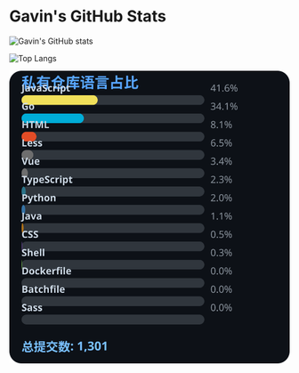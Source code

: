 # Gavin's GitHub Stats

![Gavin's GitHub stats](https://github-readme-stats.vercel.app/api?username=gavinhaydy&show_icons=true&theme=tokyonight)

![Top Langs](https://github-readme-stats.vercel.app/api/top-langs/?username=gavinhaydy&layout=compact)
















































































<!-- PRIVATE_STATS_START -->
![私有仓库统计](./.github/private-stats.svg)
<!-- PRIVATE_STATS_END -->















































































